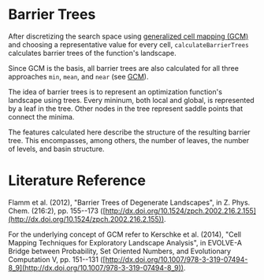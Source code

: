 # Barrier Trees

After discretizing the search space using [generalized cell mapping (GCM)](gcm.md) and choosing a representative value for every cell, `calculateBarrierTrees` calculates barrier trees of the function's landscape. 

Since GCM is the basis, all barrier trees are also calculated for all three approaches `min`, `mean`, and `near` (see [GCM](gcm.md)).

The idea of barrier trees is to represent an optimization function's landscape using trees. Every mininum, both local and global, is represented by a leaf in the tree. Other nodes in the tree represent saddle points that connect the minima.

The features calculated here describe the structure of the resulting barrier tree. This encompasses, among others, the number of leaves, the number of levels, and basin structure.

# Literature Reference
Flamm et al. (2012), "Barrier Trees of Degenerate Landscapes", in Z. Phys. Chem. (216:2), pp. 155--173 ([http://dx.doi.org/10.1524/zpch.2002.216.2.155](http://dx.doi.org/10.1524/zpch.2002.216.2.155)).

For the underlying concept of GCM refer to Kerschke et al. (2014), "Cell Mapping Techniques for Exploratory Landscape Analysis", in EVOLVE-A Bridge between Probability, Set Oriented Numbers, and Evolutionary Computation V, pp. 151--131 ([http://dx.doi.org/10.1007/978-3-319-07494-8_9](http://dx.doi.org/10.1007/978-3-319-07494-8_9)).

